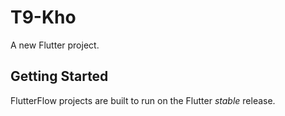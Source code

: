 # T9-Kho

A new Flutter project.

## Getting Started

FlutterFlow projects are built to run on the Flutter _stable_ release.
